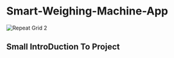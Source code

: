 # Smart-Weighing-Machine-App
![Repeat Grid 2](https://user-images.githubusercontent.com/43094705/80819816-59e95880-8bf3-11ea-9759-84fdd1515c7d.png)

## Small IntroDuction To Project
